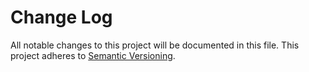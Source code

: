 Change Log
===========

All notable changes to this project will be documented in this file.
This project adheres to [Semantic Versioning](http://semver.org/).
